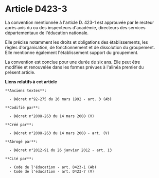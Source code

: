 # Article D423-3

La convention mentionnée à l'article D. 423-1 est approuvée par le recteur après avis du ou des inspecteurs d'académie,
directeurs des services départementaux de l'éducation nationale. 

Elle précise notamment les droits et obligations des établissements, les règles d'organisation, de fonctionnement et de
dissolution du groupement. Elle mentionne également l'établissement support du groupement. 

La convention est conclue pour une durée de six ans. Elle peut être modifiée et renouvelée dans les formes prévues à l'alinéa
premier du présent article.

**Liens relatifs à cet article**

	**Anciens textes**:

	  - Décret n°92-275 du 26 mars 1992 - art. 3 (Ab)

	**Codifié par**:

	  - Décret n°2008-263 du 14 mars 2008 (V)

	**Créé par**:

	  - Décret n°2008-263 du 14 mars 2008 - art. (V)

	**Abrogé par**:

	  - Décret n°2012-91 du 26 janvier 2012 - art. 13

	**Cité par**:

	  - Code de l'éducation - art. D423-1 (Ab)
	  - Code de l'éducation - art. D423-7 (V)
